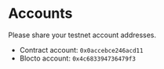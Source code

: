 # Accounts

Please share your testnet account addresses.

- Contract account: `0x0accebce246acd11`
- Blocto account: `0x4c683394736479f3`